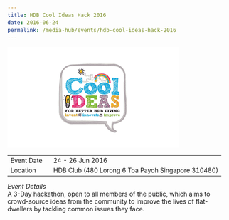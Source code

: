 ```yaml
---
title: HDB Cool Ideas Hack 2016
date: 2016-06-24
permalink: /media-hub/events/hdb-cool-ideas-hack-2016
---
```

![HDB cool ideas hack 2016](/images/media-hub/events/till-2020/hdb-cool-ideas-hack-2016.png)

<table style="width:100%">
  <tr>
    <td style="width:20%">Event Date</td>	
    <td style="width:80%">24 - 26 Jun 2016</td>	
  </tr>
  <tr>
	<td>Location</td>
	<td>HDB Club (480 Lorong 6 Toa Payoh Singapore 310480) </td>	
  </tr>
</table>

*Event Details*<br>
A 3-Day hackathon, open to all members of the public, which aims to crowd-source ideas from the community to improve the lives of flat-dwellers by tackling common issues they face.